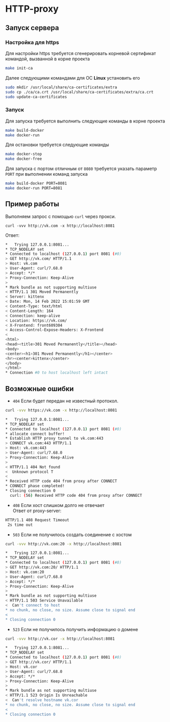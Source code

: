 # HTTP-proxy

## Запуск сервера

### Настройка для https

Для настройки https требуется сгенерировать корневой сертификат командой, вызванной в корне проекта
```bash
make init-ca
```

Далее следующими командами для ОС **Linux** установить его
```bash
sudo mkdir /usr/local/share/ca-certificates/extra
sudo cp ./ca/ca.crt /usr/local/share/ca-certificates/extra/ca.crt
sudo update-ca-certificates
```

### Запуск

Для запуска требуется выполнить следующие команды в корне проекта
```bash
make build-docker
make docker-run
```

Для остановки требуется следующие команды
```bash
make docker-stop
make docker-free
```

Для запуска с портом отличным от `8080` требуется указать параметр `PORT` при выполнении команд запуска
```bash
make build-docker PORT=8081
make docker-run PORT=8081
```


## Пример работы
Выполняем запрос с помощью `curl` через прокси.
```text
curl -vvv http://vk.com -x http://localhost:8081     
```
Ответ:
```bash
*   Trying 127.0.0.1:8081...
* TCP_NODELAY set
* Connected to localhost (127.0.0.1) port 8081 (#0)
> GET http://vk.com/ HTTP/1.1
> Host: vk.com
> User-Agent: curl/7.68.0
> Accept: */*
> Proxy-Connection: Keep-Alive
> 
* Mark bundle as not supporting multiuse
< HTTP/1.1 301 Moved Permanently
< Server: kittenx
< Date: Mon, 14 Feb 2022 15:01:59 GMT
< Content-Type: text/html
< Content-Length: 164
< Connection: keep-alive
< Location: https://vk.com/
< X-Frontend: front609304
< Access-Control-Expose-Headers: X-Frontend
< 
<html>
<head><title>301 Moved Permanently</title></head>
<body>
<center><h1>301 Moved Permanently</h1></center>
<hr><center>kittenx</center>
</body>
</html>
* Connection #0 to host localhost left intact
```
## Возможные ошибки

* `404` Если будет передан не известный протокол.
```bash
curl -vvv https://vk.com -x http://localhost:8081

*   Trying 127.0.0.1:8081...
* TCP_NODELAY set
* Connected to localhost (127.0.0.1) port 8081 (#0)
* allocate connect buffer!
* Establish HTTP proxy tunnel to vk.com:443
> CONNECT vk.com:443 HTTP/1.1
> Host: vk.com:443
> User-Agent: curl/7.68.0
> Proxy-Connection: Keep-Alive
>
< HTTP/1.1 404 Not found
<  Unknown protocol T
<
* Received HTTP code 404 from proxy after CONNECT
* CONNECT phase completed!
* Closing connection 0
  curl: (56) Received HTTP code 404 from proxy after CONNECT
```
* `408` Если хост слишком долго не отвечает
<br>Ответ от proxy-server:
```bash
HTTP/1.1 408 Request Timeout  
 2s time out 
```
* `503` Если не получилось создать соединение с хостом
```bash
curl -vvv http://vk.com:20 -x http://localhost:8081     

*   Trying 127.0.0.1:8081...
* TCP_NODELAY set
* Connected to localhost (127.0.0.1) port 8081 (#0)
> GET http://vk.com:20/ HTTP/1.1
> Host: vk.com:20
> User-Agent: curl/7.68.0
> Accept: */*
> Proxy-Connection: Keep-Alive
> 
* Mark bundle as not supporting multiuse
< HTTP/1.1 503 Service Unavailable 
<  Can't connect to host 
* no chunk, no close, no size. Assume close to signal end
< 
* Closing connection 0
```
* `523` Если не получилось получить информацию о домене
```bash
curl -vvv http://vk.cor -x http://localhost:8081 

*   Trying 127.0.0.1:8081...
* TCP_NODELAY set
* Connected to localhost (127.0.0.1) port 8081 (#0)
> GET http://vk.cor/ HTTP/1.1
> Host: vk.cor
> User-Agent: curl/7.68.0
> Accept: */*
> Proxy-Connection: Keep-Alive
> 
* Mark bundle as not supporting multiuse
< HTTP/1.1 523 Origin Is Unreachable 
<  Can't resolve hostname vk.cor
* no chunk, no close, no size. Assume close to signal end
< 
* Closing connection 0
```
